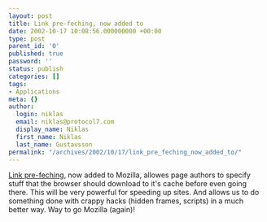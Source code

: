 ```yaml
---
layout: post
title: Link pre-feching, now added to
date: 2002-10-17 10:08:56.000000000 +00:00
type: post
parent_id: '0'
published: true
password: ''
status: publish
categories: []
tags:
- Applications
meta: {}
author:
  login: niklas
  email: niklas@protocol7.com
  display_name: Niklas
  first_name: Niklas
  last_name: Gustavsson
permalink: "/archives/2002/10/17/link_pre_feching_now_added_to/"
---
```

[Link pre-feching](http://www.deftone.com/blogzilla/archives/mozilla_getting_faster.html), now added to Mozilla, allowes page authors to specify stuff that the browser should download to it's cache before even going there. This will be very powerful for speeding up sites. And allows us to do something done with crappy hacks (hidden frames, scripts) in a much better way. Way to go Mozilla (again)!

